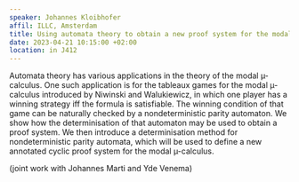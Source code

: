 ```yaml
---
speaker: Johannes Kloibhofer
affil: ILLC, Amsterdam
title: Using automata theory to obtain a new proof system for the modal µ-calculus
date: 2023-04-21 10:15:00 +02:00
location: in J412
---
```

Automata theory has various applications in the theory of the modal µ-calculus.
One such application is for the tableaux games for the modal µ-calculus introduced by Niwinski and Walukiewicz,
in which one player has a winning strategy iff the formula is satisfiable.
The winning condition of that game can be naturally checked by a nondeterministic parity automaton.
We show how the determinisation of that automaton may be used to obtain a proof system.
We then introduce a determinisation method for nondeterministic parity automata,
which will be used to define a new annotated cyclic proof system for the modal µ-calculus.
 
(joint work with Johannes Marti and Yde Venema)